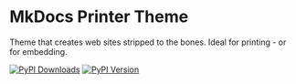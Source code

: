 # MkDocs Printer Theme

Theme that creates web sites stripped to the bones. Ideal for printing - or for
embedding.

[![PyPI Downloads][pypi-dl-image]][pypi-dl-link]
[![PyPI Version][pypi-v-image]][pypi-v-link]

[pypi-dl-image]: https://img.shields.io/pypi/dm/mkdocs-printer-theme.png
[pypi-dl-link]: https://pypi.python.org/pypi/mkdocs-printer-theme
[pypi-v-image]: https://img.shields.io/pypi/v/mkdocs-printer-theme.png
[pypi-v-link]: https://pypi.python.org/pypi/mkdocs-printer-theme

